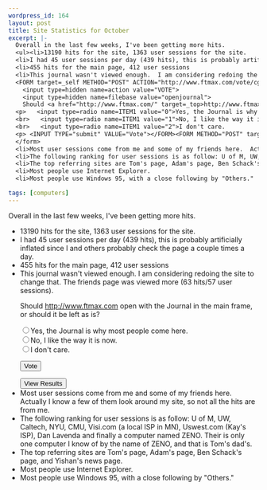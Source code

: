 ```yaml
--- 
wordpress_id: 164
layout: post
title: Site Statistics for October
excerpt: |-
  Overall in the last few weeks, I've been getting more hits.
  <ul><li>13190 hits for the site, 1363 user sessions for the site.
  <li>I had 45 user sessions per day (439 hits), this is probably artificially inflated since I and others probably check the page a couple times a day.
  <li>455 hits for the main page, 412 user sessions
  <li>This journal wasn't viewed enough.  I am considering redoing the site to change that.  The friends page was viewed more (63 hits/57 user sessions).</li>
  <FORM target=_self METHOD="POST" ACTION="http://www.ftmax.com/vote/cgi-bin/survey.cgi">
    <input type=hidden name=action value="VOTE">
    <input type=hidden name=filebase value="openjournal">
    Should <a href="http://www.ftmax.com/" target=_top>http://www.ftmax.com</a> open with the Journal in the main frame, or should it be left as is?
  <p>   <input type=radio name=ITEM1 value="0">Yes, the Journal is why most people come here.
  <br>   <input type=radio name=ITEM1 value="1">No, I like the way it is now.
  <br>   <input type=radio name=ITEM1 value="2">I don't care.
  <p> <INPUT TYPE="submit" VALUE="Vote"></FORM><FORM METHOD="POST" target=_self ACTION="http://www.ftmax.com/vote/cgi-bin/survey.cgi"><input type=hidden name=action value="VIEW"><input type=hidden name=filebase value="openjournal"><INPUT TYPE="submit" VALUE="View Results">
  </form>
  <li>Most user sessions come from me and some of my friends here.  Actually I know a few of them look around my site, so not all the hits are from me.
  <li>The following ranking for user sessions is as follow: U of M, UW, Caltech, NYU, CMU, Visi.com (a local ISP in MN), Uswest.com (Kay's ISP), Dan Lavenda and finally a computer named ZENO.  Their is only one computer I know of by the name of ZENO, and that is Tom's dad's.
  <li>The top referring sites are Tom's page, Adam's page, Ben Schack's page, and Yishan's news page.
  <li>Most people use Internet Explorer.
  <li>Most people use Windows 95, with a close following by "Others."

tags: [computers]
---
```


Overall in the last few weeks, I've been getting more hits.
<ul><li>13190 hits for the site, 1363 user sessions for the site.
<li>I had 45 user sessions per day (439 hits), this is probably artificially inflated since I and others probably check the page a couple times a day.
<li>455 hits for the main page, 412 user sessions
<li>This journal wasn't viewed enough.  I am considering redoing the site to change that.  The friends page was viewed more (63 hits/57 user sessions).</li>

  Should <a href="http://www.ftmax.com/" target=_top>http://www.ftmax.com</a> open with the Journal in the main frame, or should it be left as is?
<p>   <input type=radio name=ITEM1 value="0">Yes, the Journal is why most people come here.
<br>   <input type=radio name=ITEM1 value="1">No, I like the way it is now.
<br>   <input type=radio name=ITEM1 value="2">I don't care.
<p> <INPUT TYPE="submit" VALUE="Vote"></FORM><FORM METHOD="POST" target=_self ACTION="http://www.ftmax.com/vote/cgi-bin/survey.cgi"><input type=hidden name=action value="VIEW"><input type=hidden name=filebase value="openjournal"><INPUT TYPE="submit" VALUE="View Results">

<li>Most user sessions come from me and some of my friends here.  Actually I know a few of them look around my site, so not all the hits are from me.
<li>The following ranking for user sessions is as follow: U of M, UW, Caltech, NYU, CMU, Visi.com (a local ISP in MN), Uswest.com (Kay's ISP), Dan Lavenda and finally a computer named ZENO.  Their is only one computer I know of by the name of ZENO, and that is Tom's dad's.
<li>The top referring sites are Tom's page, Adam's page, Ben Schack's page, and Yishan's news page.
<li>Most people use Internet Explorer.
<li>Most people use Windows 95, with a close following by "Others."
